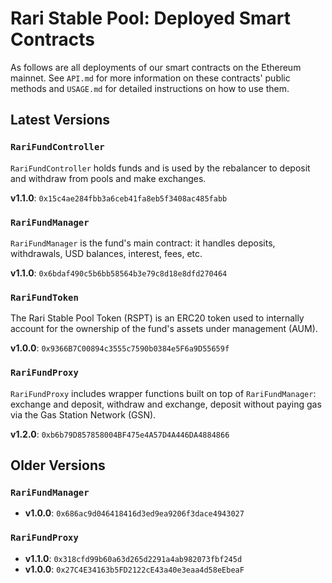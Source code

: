 # Rari Stable Pool: Deployed Smart Contracts

As follows are all deployments of our smart contracts on the Ethereum mainnet. See `API.md` for more information on these contracts' public methods and `USAGE.md` for detailed instructions on how to use them.

## Latest Versions

### `RariFundController`

`RariFundController` holds funds and is used by the rebalancer to deposit and withdraw from pools and make exchanges.

**v1.1.0**: `0x15c4ae284fbb3a6ceb41fa8eb5f3408ac485fabb`

### `RariFundManager`

`RariFundManager` is the fund's main contract: it handles deposits, withdrawals, USD balances, interest, fees, etc.

**v1.1.0**: `0x6bdaf490c5b6bb58564b3e79c8d18e8dfd270464`

### `RariFundToken`

The Rari Stable Pool Token (RSPT) is an ERC20 token used to internally account for the ownership of the fund's assets under management (AUM).

**v1.0.0**: `0x9366B7C00894c3555c7590b0384e5F6a9D55659f`

### `RariFundProxy`

`RariFundProxy` includes wrapper functions built on top of `RariFundManager`: exchange and deposit, withdraw and exchange, deposit without paying gas via the Gas Station Network (GSN).

**v1.2.0**: `0xb6b79D857858004BF475e4A57D4A446DA4884866`

## Older Versions

### `RariFundManager`

* **v1.0.0**: `0x686ac9d046418416d3ed9ea9206f3dace4943027`

### `RariFundProxy`

* **v1.1.0**: `0x318cfd99b60a63d265d2291a4ab982073fbf245d`
* **v1.0.0**: `0x27C4E34163b5FD2122cE43a40e3eaa4d58eEbeaF`
